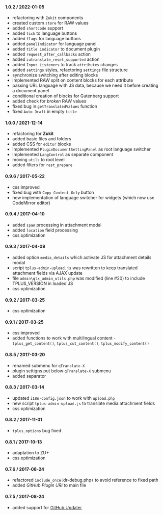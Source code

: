 #### 1.0.2 / 2022-01-05
* refactoring with `Zukit` components
* created custom `store` for RAW values
* added `shortcode` support
* added `tick` to language buttons
* added `flags` for language buttons
* added `panelIndicator` for language panel
* added `title indicator` to document plugin
* added `request_after_callbacks` action
* added `zutranslate_reset_supported` action
* added `Input Listeners` to track `attributes` changes
* added `settings` styles, refactoring `settings` file structure
* synchronize switching after editing blocks
* implemented RAW split on content blocks for each attribute
* passing URL language with JS data, because we need it before creating a document panel
* conditional creation of blocks for Gutenberg support
* added check for *broken* RAW values
* fixed bug in `getTranslatedValues` function
* fixed `Auto Draft` in empty `title`

#### 1.0.0 / 2021-12-14
* refactoring for __Zukit__
* added basic files and folders
* added CSS for `editor` blocks
* implemented `PluginDocumentSettingPanel` as root language switcher
* implemented `LangControl` as separate component
* moving `utils` to root level
* added filters for `rest_prepare`

#### 0.9.6 / 2017-05-22
* css improved
* fixed bug with `Copy Content Only` button
* new implementation of language switcher for widgets (which now use CodeMirror editor)

#### 0.9.4 / 2017-04-10
* added `span` processing in attachment modal
* added `location` field processing
* css optimization

#### 0.9.3 / 2017-04-09
* added option `media_details` which activate JS for attachment details modal
* script `tplus-admin-upload.js` was rewritten to keep translated attachment fields via AJAX update
* file `admin\qtx_admin_utils.php` was modified (line #20) to include TPLUS_VERSION in loaded JS
* css optimization

#### 0.9.2 / 2017-03-25
* css optimization

#### 0.9.1 / 2017-03-25
* css improved
* added functions to work with multilingual content - `tplus_get_content()`, `tplus_cut_content()`, `tplus_modify_content()`

#### 0.8.5 / 2017-03-20
* renamed submenu for `qTranslate-X`
* plugin settigns put below `qTranslate-X` submenu
* added separator

#### 0.8.3 / 2017-03-14
* updated `i18n-config.json` to work with `upload.php`
* new script `tplus-admin-upload.js` to translate media attachment fields
* css optimization

#### 0.8.2 / 2017-11-01
* `tplus_options` bug fixed

#### 0.8.1 / 2017-10-13
* adaptation to ZU+
* css optimization

#### 0.7.6 / 2017-08-24
* refactored `include_once(`dr-debug.php`)` to avoid reference to fixed path
* added _GitHub Plugin URI_ to main file

#### 0.7.5 / 2017-08-24
* added support for [GitHub Updater](https://github.com/afragen/github-updater/)
